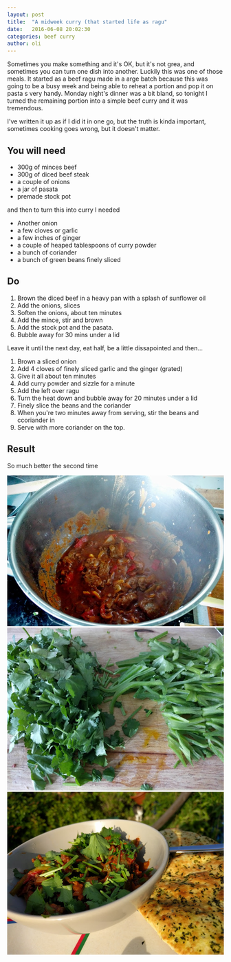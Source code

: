 ```yaml
---
layout: post
title:  "A midweek curry (that started life as ragu"
date:   2016-06-08 20:02:30
categories: beef curry
author: oli
---
```


Sometimes you make something and it's OK, but it's not grea, and sometimes you can turn one dish into another.  Luckily this was one of those meals.  It started as a beef ragu made in a arge batch because this was going to be a busy week and being able to reheat a portion and pop it on pasta s very handy.  Monday night's dinner was a bit bland, so tonight I turned the remaining portion into a simple beef curry and it was tremendous.

I've written it up as if I did it in one go, but the truth is kinda important, sometimes cooking goes wrong, but it doesn't matter.


## You will need

* 300g of minces beef
* 300g of diced beef steak
* a couple of onions
* a jar of pasata
* premade stock pot

and then to turn this into curry I needed

* Another onion
* a few cloves or garlic
* a few inches of ginger
* a couple of heaped tablespoons of curry powder
* a bunch of coriander
* a bunch of green beans finely sliced

## Do

1. Brown the diced beef in a heavy pan with a splash of sunflower oil
2. Add the onions, slices
3. Soften the onions, about ten minutes
4. Add the mince, stir and brown
5. Add the stock pot and the pasata.
6. Bubble away for 30 mins under a lid

Leave it until the next day, eat half, be a little dissapointed and then...

1. Brown a sliced onion
2. Add 4 cloves of finely sliced garlic and the ginger (grated)
3. Give it all about ten minutes
4. Add curry powder and sizzle for a minute
5. Add the left over ragu
6. Turn the heat down and bubble away for 20 minutes under a lid
7. Finely slice the beans and the coriander
8. When you're two minutes away from serving, stir the beans and ccoriander in
9. Serve with more coriander on the top.



## Result

So much better the second time

![Bubbling awy](/images/curry-1.jpg)
![Green things ready to go in](/images/curry-2.jpg)
![OM NOM NOM](/images/curry-3.jpg)




